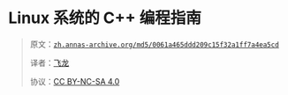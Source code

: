# Linux 系统的 C++ 编程指南

> 原文：[`zh.annas-archive.org/md5/0061a465ddd209c15f32a1ff7a4ea5cd`](https://zh.annas-archive.org/md5/0061a465ddd209c15f32a1ff7a4ea5cd)
> 
> 译者：[飞龙](https://github.com/wizardforcel)
> 
> 协议：[CC BY-NC-SA 4.0](http://creativecommons.org/licenses/by-nc-sa/4.0/)
